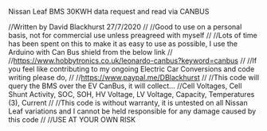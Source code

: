 Nissan Leaf BMS 30KWH data request and read via CANBUS

//Written by David Blackhurst 27/7/2020
//
//Good to use on a personal basis, not for commercial use unless preagreed with myself
//
//Lots of time has been spent on this to make it as easy to use as possible, I use the Arduino with Can Bus shield from the below link
//
//https://www.hobbytronics.co.uk/leonardo-canbus?keyword=canbus
//
//If you feel like contributing to my ongoing Electric Car Conversions and code writing please do,
//
//https://www.paypal.me/DBlackhurst
//
//This code will query the BMS over the EV CanBus, it will collect...
//Cell Voltages, Cell Shunt Activity, SOC, SOH, HV Voltage, LV Voltage, Capacity, Temperatures (3), Current
//
//This code is without warranty, it is untested on all Nissan Leaf variations and I cannot be held responsible for any damage caused by this code
//
//USE AT YOUR OWN RISK

